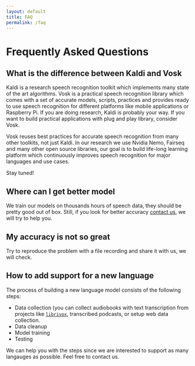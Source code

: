 ```yaml
---
layout: default
title: FAQ
permalink: /faq
---
```


# Frequently Asked Questions

## What is the difference between Kaldi and Vosk

Kaldi is a research speech recognition toolkit which implements many
state of the art algorithms. Vosk is a practical speech recognition
library which comes with a set of accurate models, scripts, practices and
provides ready to use speech recognition for different platforms like
mobile applications or Raspberry Pi. If you are doing research, Kaldi is
probably your way. If you want to build practical applications with plug
and play library, consider Vosk.

Vosk reuses best practices for accurate speech recognition from many
other toolkits, not just Kaldi. In our research we use Nvidia Nemo,
Fairseq and many other open source libraries, our goal is to build
life-long learning platform which continuously improves speech
recognition for major languages and use cases.

Stay tuned!

## Where can I get better model

We train our models on thousands hours of speech data, they should be
pretty good out of box. Still, if you look for better accuracy [contact
us](mailto:contact@alphacephei.com), we will try to help you.

## My accuracy is not so great

Try to reproduce the problem with a file recording and share it with us,
we will check.

## How to add support for a new language

The process of building a new language model consists of the following
steps:

  * Data collection (you can collect audiobooks with text transcription
    from projects like [`librivox`](https://librivox.org/), transcribed podcasts, or setup web data
    collection.
  * Data cleanup
  * Model training
  * Testing

We can help you with the steps since we are interested to support as many
langauges as possible. Feel free to contact us.

